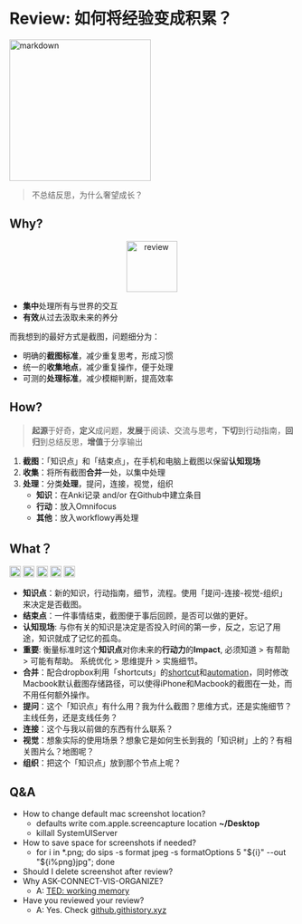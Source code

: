 # Review: 如何将经验变成积累？

<img src="https://i.imgur.com/NqLvyMc.png" alt="markdown" width="250"/>



> 不总结反思，为什么奢望成长？

## Why?

<center>
<img src="https://i.imgur.com/PNAowPi.png" alt="review" height="90"/>
</center>

* **集中**处理所有与世界的交互
* **有效**从过去汲取未来的养分

而我想到的最好方式是截图，问题细分为：

* 明确的**截图标准**，减少重复思考，形成习惯
* 统一的**收集地点**，减少重复操作，便于处理
* 可测的**处理标准**，减少模糊判断，提高效率

## How?

> **起源**于好奇，**定义**成问题，**发展**于阅读、交流与思考，**下切**到行动指南，**回归**到总结反思，**增值**于分享输出



1. **截图**：「知识点」和「结束点」，在手机和电脑上截图以保留**认知现场**
1. **收集**：将所有截图**合并**一处，以集中处理
1. **处理**：分类**处理**，提问，连接，视觉，组织
	* **知识**：在Anki记录 and/or 在Github中建立条目
	* **行动**：放入Omnifocus
	* **其他**：放入workflowy再处理



## What？


<img src="https://i.imgur.com/lywdaP3.png" alt="right" width="20"/> <img src="https://i.imgur.com/5L0C5zD.png" alt="shortcuts" width="20"/>
<img src="https://i.imgur.com/CZTaNRb.jpg" alt="anki" width="20"/>
<img src="https://i.imgur.com/kLLtRlc.png" alt="drawing" width="20"/>
<img src="https://i.imgur.com/8MyBvDP.png" alt="drawing" width="20"/>

* **知识点**：新的知识，行动指南，细节，流程。使用「提问-连接-视觉-组织」来决定是否截图。
* **结束点**：一件事情结束，截图便于事后回顾，是否可以做的更好。
* **认知现场**: 与你有关的知识是决定是否投入时间的第一步，反之，忘记了用途，知识就成了记忆的孤岛。
* **重要**: 衡量标准时这个**知识点**对你未来的**行动力**的**Impact**, 必须知道 > 有帮助 > 可能有帮助。 系统优化 > 思维提升 > 实施细节。
* **合并**：配合dropbox利用「shortcuts」的[shortcut](https://i.imgur.com/ac30rCf.jpeg)和[automation](https://i.imgur.com/BoIyroH.png)，同时修改Macbook默认截图存储路径，可以使得iPhone和Macbook的截图在一处，而不用任何额外操作。
* **提问**：这个「知识点」有什么用？我为什么截图？思维方式，还是实施细节？主线任务，还是支线任务？ 
* **连接**：这个与我以前做的东西有什么联系？
* **视觉**：想象实际的使用场景？想象它是如何生长到我的「知识树」上的？有相关图片么？地图呢？
* **组织**：把这个「知识点」放到那个节点上呢？


## Q&A

* How to change default mac screenshot location?
	* defaults write com.apple.screencapture location **~/Desktop**
	* killall SystemUIServer 
* How to save space for screenshots if needed? 
	* for i in *.png; do sips -s format jpeg -s formatOptions 5 "${i}" --out "${i%png}jpg"; done
* Should I delete screenshot after review?
* Why ASK-CONNECT-VIS-ORGANIZE?
	* A: [TED: working memory](https://www.ted.com/talks/peter_doolittle_how_your_working_memory_makes_sense_of_the_world) 
* Have you reviewed your review?
	* A: Yes. Check [github.githistory.xyz](https://github.githistory.xyz/willwang-x/a-growing-cs/blob/master/workflow/cornerstone/review.md) 


